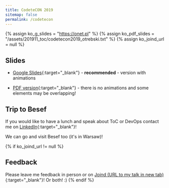 ```yaml
---
title: CodeteCON 2019
sitemap: false
permalink: /codetecon
---
```


{% assign ko_g_slides = "https://onet.pl" %}
{% assign ko_pdf_slides = "/assets/201911_toc/codetecon2019_otrebski.txt" %}
{% assign ko_joind_url = null %}

## Slides

- [Google Slides]({{ko_g_slides}}){:target="_blank"} - <B>recommended</B> - version with animations

- [PDF version]({{ko_pdf_slides}}){:target="_blank"} - there is no animations and some elements may be overlapping!

## Trip to Besef

If you would like to have a lunch and speak about ToC or DevOps contact me on [LinkedIn](https://www.linkedin.com/in/konradotrebski/){:target="_blank"}! 

We can go and visit Besef too (it's in Warsaw)! 

{% if ko_joind_url != null %}
## Feedback
Please leave me feedback in person or on [Joind (URL to my talk in new tab)]({{ko_joind_url}}){:target="_blank"}! Or both! :)
{% endif %}